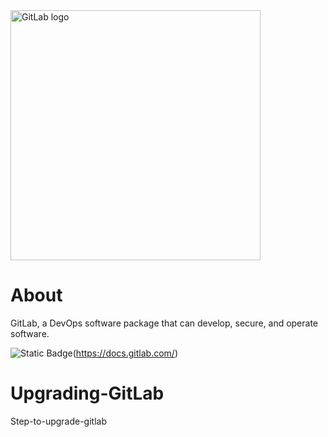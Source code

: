 <a href="https://about.gitlab.com/">
    <img width="400" src="https://images.ctfassets.net/xz1dnu24egyd/1hnQd13UBU7n5V0RsJcbP3/769692e40a6d528e334b84f079c1f577/gitlab-logo-100.png" alt="GitLab logo"> 
</a>

# About
GitLab, a DevOps software package that can develop, secure, and operate software.

![Static Badge](https://img.shields.io/badge/gitlab-3C78C4)(https://docs.gitlab.com/)

# Upgrading-GitLab
Step-to-upgrade-gitlab
